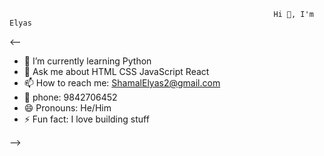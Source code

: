                                                                Hi 👋, I'm Elyas




<--











- 🌱 I’m currently learning Python
- 💬 Ask me about HTML CSS JavaScript React
- 📫 How to reach me: ShamalElyas2@gmail.com 
- 📱 phone: 9842706452   
- 😄 Pronouns: He/Him
- ⚡ Fun fact: I love building stuff 



-->





